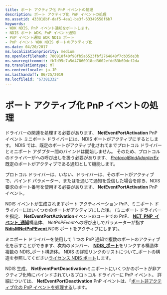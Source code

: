 ```yaml
---
title: ポート アクティブ化 PnP イベントの処理
description: ポート アクティブ化 PnP イベントの処理
ms.assetid: 433018bf-daf5-4ea1-be3f-63349558f6b7
keywords:
- WDK NDIS、PnP イベント通知をポートします。
- NDIS ポート WDK、PnP イベント通知
- PnP イベント通知 WDK NDIS ポート
- PnP イベント WDK NDIS ポートのアクティブ化
ms.date: 04/20/2017
ms.localizationpriority: medium
ms.openlocfilehash: 780918f40f98fb5a6523fbf2764848f7cb35de3b
ms.sourcegitcommit: fb7d95c7a5d47860918cd3602efdd33b69dcf2da
ms.translationtype: MT
ms.contentlocale: ja-JP
ms.lasthandoff: 06/25/2019
ms.locfileid: "67381332"
---
```

# <a name="handling-the-port-activation-pnp-event"></a>ポート アクティブ化 PnP イベントの処理





ドライバーの関連を処理する必要があります、 **NetEventPortActivation** PnP イベント ミニポート ドライバーには、NDIS ポートがアクティブにするとします。 NDIS では、既定のポートがアクティブ化されてまでプロトコル ドライバーとミニポート アダプター間のバインドは開始しません。 そのため、プロトコルのドライバーがへの呼び出しを扱う必要があります、 [ *ProtocolBindAdapterEx* ](https://docs.microsoft.com/windows-hardware/drivers/ddi/content/ndis/nc-ndis-protocol_bind_adapter_ex)既定のポートがアクティブである通知として機能します。

プロトコル ドライバーは、いない、ドライバーは、そのポートがアクティブで、バインド パラメーター、またはを通じて通知を受信した場合を除き、NDIS 要求のポート番号を使用する必要があります、 **NetEventPortActivation** PnP イベント。

NDIS イベントが生成されますポート アクティベーション PnP、ミニポート ドライバーにはいくつかのポートがアクティブにした後。 (ミニポート ドライバーを指定、 **NetEventPortActivation**イベントのコードでの PnP、 [ **NET\_PNP\_イベント\_通知**](https://docs.microsoft.com/windows-hardware/drivers/ddi/content/ndis/ns-ndis-_net_pnp_event_notification)構造体、 *NetPnPEvent*への呼び出しでパラメーターが指す[ **NdisMNetPnPEvent** ](https://docs.microsoft.com/windows-hardware/drivers/ddi/content/ndis/nf-ndis-ndismnetpnpevent) NDIS ポートをアクティブにします)。

ミニポート ドライバーを使用して 1 つの PnP 通知で複数のポートのアクティブ化を示すことができます、**次**内のメンバー、 [ **NDIS\_ポート**](https://docs.microsoft.com/windows-hardware/drivers/ddi/content/ntddndis/ns-ntddndis-_ndis_port)をリンクする構造体複数の NDIS\_ポート構造体。 NDIS の詳細リンクのリストについて\_ポートの構造を参照してください[ライセンス NDIS ポート](activating-an-ndis-port.md)します。

NDIS 生成、 **NetEventPortDeactivation**ミニポートにいくつかのポートが非アクティブ化時にバインドされているプロトコル ドライバーに PnP イベント。 詳細については、 **NetEventPortDeactivation** PnP イベントは、「[ポート非アクティブ化の PnP イベントを処理する](handling-the-port-deactivation-pnp-event.md)します。

 

 





